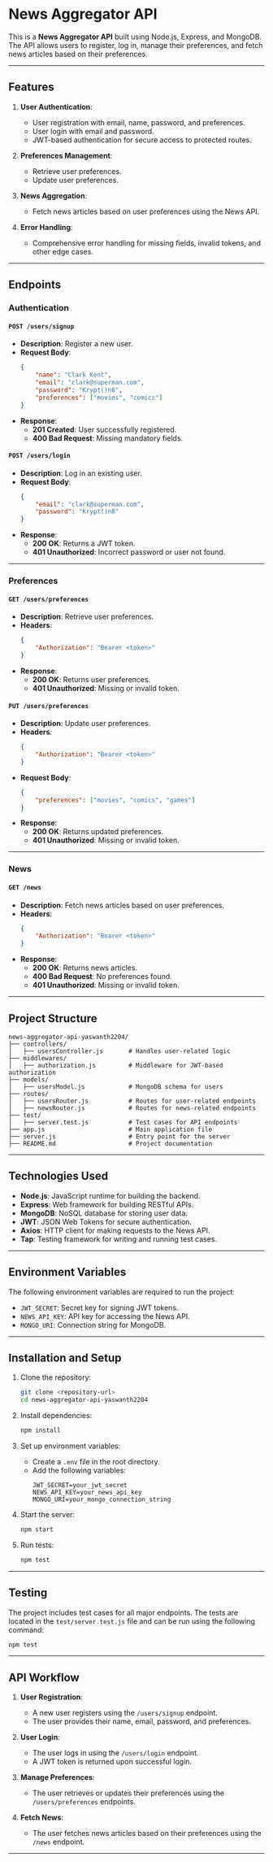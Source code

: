 # News Aggregator API

This is a **News Aggregator API** built using Node.js, Express, and MongoDB. The API allows users to register, log in, manage their preferences, and fetch news articles based on their preferences.

---

## Features

1. **User Authentication**:
   - User registration with email, name, password, and preferences.
   - User login with email and password.
   - JWT-based authentication for secure access to protected routes.

2. **Preferences Management**:
   - Retrieve user preferences.
   - Update user preferences.

3. **News Aggregation**:
   - Fetch news articles based on user preferences using the News API.

4. **Error Handling**:
   - Comprehensive error handling for missing fields, invalid tokens, and other edge cases.

---

## Endpoints

### **Authentication**

#### `POST /users/signup`
- **Description**: Register a new user.
- **Request Body**:
  ```json
  {
      "name": "Clark Kent",
      "email": "clark@superman.com",
      "password": "Krypt()n8",
      "preferences": ["movies", "comics"]
  }
  ```
- **Response**:
  - **201 Created**: User successfully registered.
  - **400 Bad Request**: Missing mandatory fields.

#### `POST /users/login`
- **Description**: Log in an existing user.
- **Request Body**:
  ```json
  {
      "email": "clark@superman.com",
      "password": "Krypt()n8"
  }
  ```
- **Response**:
  - **200 OK**: Returns a JWT token.
  - **401 Unauthorized**: Incorrect password or user not found.

---

### **Preferences**

#### `GET /users/preferences`
- **Description**: Retrieve user preferences.
- **Headers**:
  ```json
  {
      "Authorization": "Bearer <token>"
  }
  ```
- **Response**:
  - **200 OK**: Returns user preferences.
  - **401 Unauthorized**: Missing or invalid token.

#### `PUT /users/preferences`
- **Description**: Update user preferences.
- **Headers**:
  ```json
  {
      "Authorization": "Bearer <token>"
  }
  ```
- **Request Body**:
  ```json
  {
      "preferences": ["movies", "comics", "games"]
  }
  ```
- **Response**:
  - **200 OK**: Returns updated preferences.
  - **401 Unauthorized**: Missing or invalid token.

---

### **News**

#### `GET /news`
- **Description**: Fetch news articles based on user preferences.
- **Headers**:
  ```json
  {
      "Authorization": "Bearer <token>"
  }
  ```
- **Response**:
  - **200 OK**: Returns news articles.
  - **400 Bad Request**: No preferences found.
  - **401 Unauthorized**: Missing or invalid token.

---

## Project Structure

```
news-aggregator-api-yaswanth2204/
├── controllers/
│   ├── usersController.js       # Handles user-related logic
├── middlewares/
│   ├── authorization.js         # Middleware for JWT-based authorization
├── models/
│   ├── usersModel.js            # MongoDB schema for users
├── routes/
│   ├── usersRouter.js           # Routes for user-related endpoints
│   ├── newsRouter.js            # Routes for news-related endpoints
├── test/
│   ├── server.test.js           # Test cases for API endpoints
├── app.js                       # Main application file
├── server.js                    # Entry point for the server
├── README.md                    # Project documentation
```

---

## Technologies Used

- **Node.js**: JavaScript runtime for building the backend.
- **Express**: Web framework for building RESTful APIs.
- **MongoDB**: NoSQL database for storing user data.
- **JWT**: JSON Web Tokens for secure authentication.
- **Axios**: HTTP client for making requests to the News API.
- **Tap**: Testing framework for writing and running test cases.

---

## Environment Variables

The following environment variables are required to run the project:

- `JWT_SECRET`: Secret key for signing JWT tokens.
- `NEWS_API_KEY`: API key for accessing the News API.
- `MONGO_URI`: Connection string for MongoDB.

---

## Installation and Setup

1. Clone the repository:
   ```bash
   git clone <repository-url>
   cd news-aggregator-api-yaswanth2204
   ```

2. Install dependencies:
   ```bash
   npm install
   ```

3. Set up environment variables:
   - Create a `.env` file in the root directory.
   - Add the following variables:
     ```
     JWT_SECRET=your_jwt_secret
     NEWS_API_KEY=your_news_api_key
     MONGO_URI=your_mongo_connection_string
     ```

4. Start the server:
   ```bash
   npm start
   ```

5. Run tests:
   ```bash
   npm test
   ```

---

## Testing

The project includes test cases for all major endpoints. The tests are located in the `test/server.test.js` file and can be run using the following command:
```bash
npm test
```

---

## API Workflow

1. **User Registration**:
   - A new user registers using the `/users/signup` endpoint.
   - The user provides their name, email, password, and preferences.

2. **User Login**:
   - The user logs in using the `/users/login` endpoint.
   - A JWT token is returned upon successful login.

3. **Manage Preferences**:
   - The user retrieves or updates their preferences using the `/users/preferences` endpoints.

4. **Fetch News**:
   - The user fetches news articles based on their preferences using the `/news` endpoint.

---
